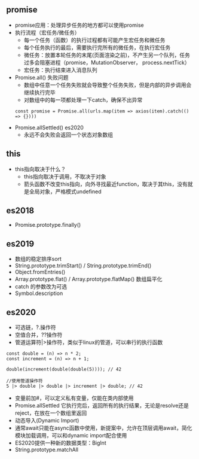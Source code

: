 ## promise

- promise应用：处理异步任务的地方都可以使用promise
- 执行流程（宏任务/微任务）
  +  每一个任务（函数）的执行过程都有可能产生宏任务和微任务
  +  每个任务执行的最后，需要执行完所有的微任务，在执行宏任务
  +  微任务：放置本轮任务的末尾(页面渲染之前)，不产生另一个队列，任务过多会阻塞进程（promise，MutationObserver， process.nextTick）
  + 宏任务：执行结束进入消息队列
- Promise.all() 失败问题
  + 数组中任意一个任务失败就会导致整个任务失败，但是内部的异步调用会继续执行完毕
  + 对数组中的每一项都处理一下catch，确保不出异常
  ```
  const promise = Promise.all(urls.map(item => axios(item).catch(() => {})))
  ```
- Promise.allSettled() es2020
  + 永远不会失败会返回一个状态对象数组

## this 
- this指向取决于什么？
  + this指向取决于调用，不取决于对象
  + 箭头函数不改变this指向，向外寻找最近function，取决于其this，没有就是全局对象，严格模式undefined
## es2018
  - Promise.prototype.finally()
## es2019
- 数组的稳定排序sort
- String.prototype.trimStart() / String.prototype.trimEnd()
- Object.fromEntries()
- Array.prototype.flat() / Array.prototype.flatMap() 数组扁平化
- catch 的参数改为可选
- Symbol.description
## es2020
  - 可选链，?.操作符
  - 空值合并，??操作符
  - 管道运算符|>操作符，类似于linux的管道，可以串行的执行函数
  ```
  const double = (n) => n * 2;
  const increment = (n) => n + 1;

  double(increment(double(double(5)))); // 42

  //使用管道操作符
  5 |> double |> double |> increment |> double; // 42
  ```
  - 变量前加#，可以定义私有变量，仅能在类内部使用
  - Promise.allSettled 它执行完后，返回所有的执行结果，无论是resolve还是reject，在放在一个数组里返回
  - 动态导入(Dynamic Import)
  - 通常await只能在async函数中使用，新提案中，允许在顶层调用await，简化模块加载调用，可以和dynamic import配合使用
  - ES2020提供一种新的数据类型：BigInt
  - String.prototype.matchAll

